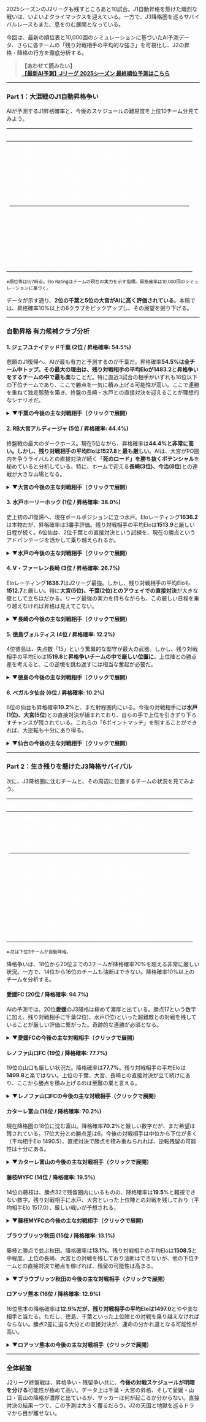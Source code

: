 2025シーズンのJ2リーグも残すところあと10試合。J1自動昇格を懸けた熾烈な戦いは、いよいよクライマックスを迎えている。一方で、J3降格圏を巡るサバイバルレースもまた、息をのむ展開となっている。

今回は、最新の順位表と10,000回のシミュレーションに基づいたAI予測データ、さらに各チームの「残り対戦相手の平均的な強さ」を可視化し、J2の昇格・降格の行方を徹底分析する。

> **【あわせて読みたい】**<br>
> <a href="#/prediction" onclick="event.preventDefault(); window.showPage('prediction');"><strong>【最新AI予測】Jリーグ 2025シーズン 最終順位予測はこちら</strong></a>

***

### Part 1：大混戦のJ1自動昇格争い

AIが予測するJ1昇格確率と、今後のスケジュールの難易度を上位10チーム分見てみよう。

<div class="table-container">
  <table style="color: #ffffff;">
    <thead>
      <tr>
        <th>順</th>
        <th>チーム</th>
        <th>勝点</th>
        <th><strong>昇格確率</strong></th>
        <th>残り対戦相手平均レート (難易度)</th>
      </tr>
    </thead>
    <tbody>
      <tr>
        <td>1</td>
        <td>水戸</td>
        <td>53</td>
        <td><strong>38.0%</strong></td>
        <td>1513.9 (厳しい)</td>
      </tr>
      <tr>
        <td>2</td>
        <td><strong>千葉</strong></td>
        <td>51</td>
        <td><strong>54.5%</strong></td>
        <td><strong>1483.2 (楽)</strong></td>
      </tr>
      <tr>
        <td>3</td>
        <td>長崎</td>
        <td>51</td>
        <td><strong>26.7%</strong></td>
        <td>1512.7 (厳しい)</td>
      </tr>
      <tr>
        <td>4</td>
        <td>徳島</td>
        <td>48</td>
        <td><strong>12.2%</strong></td>
        <td>1519.8 (最も厳しい)</td>
      </tr>
      <tr>
        <td>5</td>
        <td><strong>大宮</strong></td>
        <td>47</td>
        <td><strong>44.4%</strong></td>
        <td>1527.8 (最も厳しい)</td>
      </tr>
      <tr class="separator-row"><td colspan="5"><hr></td></tr>
      <tr>
        <td>6</td>
        <td>仙台</td>
        <td>47</td>
        <td>10.2%</td>
        <td>1511.9 (やや厳しい)</td>
      </tr>
      <tr>
        <td>7</td>
        <td>磐田</td>
        <td>45</td>
        <td>8.2%</td>
        <td>1500.0 (やや厳しい)</td>
      </tr>
      <tr>
        <td>8</td>
        <td>今治</td>
        <td>43</td>
        <td>1.6%</td>
        <td>1542.6 (最も厳しい)</td>
      </tr>
      <tr>
        <td>9</td>
        <td>鳥栖</td>
        <td>43</td>
        <td>3.4%</td>
        <td>1485.5 (楽)</td>
      </tr>
      <tr>
        <td>10</td>
        <td>札幌</td>
        <td>40</td>
        <td>0.5%</td>
        <td>1505.8 (やや厳しい)</td>
      </tr>
    </tbody>
  </table>
</div>
<small>※順位等は9/7時点。Elo Ratingはチームの現在の実力を示す指標。昇格確率は10,000回のシミュレーションに基づく。</small>

データが示す通り、**2位の千葉と5位の大宮がAIに高く評価されている**。本稿では、昇格確率10%以上の6クラブをピックアップし、その展望を掘り下げる。

***

### 自動昇格 有力候補クラブ分析

#### 1. ジェフユナイテッド千葉 (2位 / 昇格確率: 54.5%)
悲願のJ1復帰へ、AIが最も有力と予測するのが千葉だ。昇格確率**54.5%**は全チーム中トップ。その最大の理由は、残り対戦相手の平均Eloが**1483.2**と**昇格争いをするチームの中で最も楽**なことだ。特に直近3試合の相手がいずれも16位以下の下位チームであり、ここで勝点を一気に積み上げる可能性が高い。ここで連勝を重ねて独走態勢を築き、終盤の長崎・水戸との直接対決を迎えることが理想的なシナリオだ。

<details>
<summary><strong>▼千葉の今後の主な対戦相手（クリックで展開）</strong></summary>
<div class="schedule-table">

| 節 | 対戦相手 | 相手Elo |
|:---|:---|---:|
| 29節 (A) | レノファ山口FC | 1388.7 |
| 30節 (A) | 愛媛FC | 1335.4 |
| 31節 (H) | ロアッソ熊本 | 1434.1 |
| 32節 (H) | V・ファーレン長崎 | 1638.7 |
| 33節 (A) | 水戸ホーリーホック | 1636.2 |

</div>
</details>

#### 2. RB大宮アルディージャ (5位 / 昇格確率: 44.4%)
終盤戦の最大のダークホース。現在5位ながら、昇格確率は**44.4%**と非常に高い。しかし、残り対戦相手の平均Eloは**1527.8**と**最も厳しい**。AIは、大宮がPO圏内を争うライバルとの直接対決が続く「**死のロード」を勝ち抜くポテンシャル**を秘めていると分析している。特に、ホームで迎える**長崎(3位)、今治(8位**)との連戦が大きな山場となる。

<details>
<summary><strong>▼大宮の今後の主な対戦相手（クリックで展開）</strong></summary>
<div class="schedule-table">

| 節 | 対戦相手 | 相手Elo |
|:---|:---|---:|
| 29節 (H) | V・ファーレン長崎 | 1638.7 |
| 30節 (H) | FC今治 | 1538.8 |
| 31節 (A) | ジュビロ磐田 | 1546.7 |
| 32節 (A) | ベガルタ仙台 | 1577.9 |
| 33節 (H) | 藤枝MYFC | 1443.0 |

</div>
</details>

#### 3. 水戸ホーリーホック (1位 / 昇格確率: 38.0%)
史上初のJ1復帰へ、現在ポールポジションに立つ水戸。Eloレーティング**1636.2**は本物だが、昇格確率は3番手評価。残り対戦相手の平均Eloは**1513.9**と厳しい日程が続く。6位仙台、2位千葉との直接対決という試練を、現在の勝点というアドバンテージを活かして乗り越えられるか。

<details>
<summary><strong>▼水戸の今後の主な対戦相手（クリックで展開）</strong></summary>
<div class="schedule-table">

| 節 | 対戦相手 | 相手Elo |
|:---|:---|---:|
| 29節 (H) | ベガルタ仙台 | 1577.9 |
| 30節 (A) | いわきFC | 1536.9 |
| 31節 (H) | 藤枝MYFC | 1443.0 |
| 32節 (A) | 愛媛FC | 1335.4 |
| 33節 (H) | ジェフユナイテッド千葉 | 1596.7 |

</div>
</details>

#### 4. V・ファーレン長崎 (3位 / 昇格確率: 26.7%)
Eloレーティング**1638.7**はJ2リーグ最強。しかし、残り対戦相手の平均Eloも**1512.7**と厳しい。特に**大宮(5位)、千葉(2位)とのアウェイでの直接対決**が大きな壁として立ちはだかる。リーグ最強の実力を持ちながらも、この厳しい日程を乗り越えなければ昇格は見えてこない。

<details>
<summary><strong>▼長崎の今後の主な対戦相手（クリックで展開）</strong></summary>
<div class="schedule-table">

| 節 | 対戦相手 | 相手Elo |
|:---|:---|---:|
| 29節 (A) | RB大宮アルディージャ | 1547.4 |
| 30節 (H) | カターレ富山 | 1363.3 |
| 31節 (A) | ブラウブリッツ秋田 | 1461.9 |
| 32節 (A) | ジェフユナイテッド千葉 | 1596.7 |
| 33節 (H) | ヴァンフォーレ甲府 | 1507.9 |

</div>
</details>

#### 5. 徳島ヴォルティス (4位 / 昇格確率: 12.2%)
4位徳島は、失点数「15」という驚異的な堅守が最大の武器。しかし、残り対戦相手の平均Eloは**1519.8**と**昇格争いチームの中で厳しい位置に**。上位陣との勝点差を考えると、この逆境を跳ね返すには相当な奮起が必要だ。

<details>
<summary><strong>▼徳島の今後の主な対戦相手（クリックで展開）</strong></summary>
<div class="schedule-table">

| 節 | 対戦相手 | 相手Elo |
|:---|:---|---:|
| 29節 (H) | ロアッソ熊本 | 1434.1 |
| 30節 (A) | 北海道コンサドーレ札幌 | 1529.0 |
| 31節 (H) | カターレ富山 | 1363.3 |
| 32節 (H) | FC今治 | 1538.8 |
| 33節 (A) | ジュビロ磐田 | 1546.7 |

</div>
</details>

#### 6. ベガルタ仙台 (6位 / 昇格確率: 10.2%)
6位の仙台も昇格確率**10.2**%と、まだ射程圏内にいる。今後の対戦相手には**水戸(1位)、大宮(5位**)との直接対決が組まれており、自らの手で上位を引きずり下ろすチャンスが残されている。これらの「6ポイントマッチ」を制することができれば、大逆転も十分にあり得る。

<details>
<summary><strong>▼仙台の今後の主な対戦相手（クリックで展開）</strong></summary>
<div class="schedule-table">

| 節 | 対戦相手 | 相手Elo |
|:---|:---|---:|
| 29節 (H) | 水戸ホーリーホック | 1636.2 |
| 30節 (H) | モンテディオ山形 | 1453.4 |
| 31節 (A) | 北海道コンサドーレ札幌 | 1529.0 |
| 32節 (H) | RB大宮アルディージャ | 1547.4 |
| 33節 (A) | 大分トリニータ | 1425.8 |

</div>
</details>

***

### Part 2：生き残りを懸けたJ3降格サバイバル

次に、J3降格圏に沈むチームと、その周辺に位置するチームの状況を見てみよう。

<div class="table-container">
  <table style="color: #ffffff;">
    <thead>
      <tr>
        <th>順</th>
        <th>チーム</th>
        <th>勝点</th>
        <th><strong>降格確率</strong></th>
        <th>残り対戦相手平均レート (難易度)</th>
      </tr>
    </thead>
    <tbody>
      <tr>
        <td>20</td>
        <td><strong>愛媛</strong></td>
        <td>17</td>
        <td><strong>94.7%</strong></td>
        <td>1517.1 (厳しい)</td>
      </tr>
      <tr>
        <td>19</td>
        <td><strong>山口</strong></td>
        <td>22</td>
        <td><strong>77.7%</strong></td>
        <td>1499.8 (やや楽)</td>
      </tr>
      <tr>
        <td>18</td>
        <td><strong>富山</strong></td>
        <td>23</td>
        <td><strong>70.2%</strong></td>
        <td>1490.5 (やや楽)</td>
      </tr>
       <tr class="separator-row"><td colspan="5"><hr></td></tr>
      <tr>
        <td>17</td>
        <td>大分</td>
        <td>29</td>
        <td>7.7%</td>
        <td>1485.6 (楽)</td>
      </tr>
      <tr>
        <td>16</td>
        <td>熊本</td>
        <td>30</td>
        <td><strong>12.9%</strong></td>
        <td><strong>1497.0 (やや楽)</strong></td>
      </tr>
      <tr>
        <td>15</td>
        <td>秋田</td>
        <td>32</td>
        <td><strong>13.1%</strong></td>
        <td>1508.5 (やや厳しい)</td>
      </tr>
      <tr>
        <td>14</td>
        <td>藤枝</td>
        <td>32</td>
        <td><strong>19.5%</strong></td>
        <td>1517.0 (厳しい)</td>
      </tr>
      <tr>
        <td>13</td>
        <td>山形</td>
        <td>32</td>
        <td>4.1%</td>
        <td><strong>1479.5 (最も楽)</strong></td>
      </tr>
      <tr>
        <td>12</td>
        <td>いわき</td>
        <td>36</td>
        <td>0.1%</td>
        <td>1490.6 (やや楽)</td>
      </tr>
      <tr>
        <td>11</td>
        <td>甲府</td>
        <td>38</td>
        <td>0.0%</td>
        <td>1520.8 (最も厳しい)</td>
      </tr>
    </tbody>
  </table>
</div>
<small>※J2は下位3チームが自動降格。</small>

降格争いは、18位から20位までの3チームが降格確率70%を超える非常に厳しい状況。一方で、14位から16位のチームも油断はできない。降格確率10%以上のチームを分析する。

#### 愛媛FC (20位 / 降格確率: 94.7%)
AIの予測では、20位**愛媛**のJ3降格は極めて濃厚と出ている。勝点17という数字に加え、残り対戦相手に千葉(2位)、水戸(1位)といった超難敵との対戦を残していることが厳しい評価に繋がった。奇跡的な連勝が必須となる。

<details>
<summary><strong>▼愛媛FCの今後の主な対戦相手（クリックで展開）</strong></summary>
<div class="schedule-table">

| 節 | 対戦相手 | 相手Elo |
|:---|:---|---:|
| 29節 (A) | ブラウブリッツ秋田 | 1461.9 |
| 30節 (H) | ジェフユナイテッド千葉 | 1596.7 |
| 31節 (A) | 大分トリニータ | 1425.8 |
| 32節 (H) | 水戸ホーリーホック | 1636.2 |
| 33節 (A) | いわきFC | 1536.9 |

</div>
</details>

#### レノファ山口FC (19位 / 降格確率: 77.7%)
19位の山口も厳しい状況だ。降格確率は**77.7%**。残り対戦相手の平均Eloは**1499.8**と楽ではない。上位の千葉、大宮、長崎との直接対決が立て続けにあり、ここから勝点を積み上げるのは至難の業と言える。

<details>
<summary><strong>▼レノファ山口FCの今後の主な対戦相手（クリックで展開）</strong></summary>
<div class="schedule-table">

| 節 | 対戦相手 | 相手Elo |
|:---|:---|---:|
| 29節 (H) | ジェフユナイテッド千葉 | 1596.7 |
| 30節 (A) | 大分トリニータ | 1425.8 |
| 31節 (A) | モンテディオ山形 | 1453.4 |
| 32節 (H) | サガン鳥栖 | 1554.1 |
| 33節 (A) | FC今治 | 1538.8 |

</div>
</details>

#### カターレ富山 (18位 / 降格確率: 70.2%)
現在降格圏の18位に沈む富山。降格確率**70.2**%と厳しい数字だが、まだ希望は残されている。17位大分との勝点差は6。今後の対戦相手は中位から下位が多く（平均相手Elo 1490.5）、直接対決で勝点を積み重ねられれば、逆転残留の可能性は十分にある。

<details>
<summary><strong>▼カターレ富山の今後の主な対戦相手（クリックで展開）</strong></summary>
<div class="schedule-table">

| 節 | 対戦相手 | 相手Elo |
|:---|:---|---:|
| 29節 (A) | モンテディオ山形 | 1453.4 |
| 30節 (A) | V・ファーレン長崎 | 1638.7 |
| 31節 (H) | 徳島ヴォルティス | 1592.5 |
| 32節 (A) | 藤枝MYFC | 1443.0 |
| 33節 (H) | 北海道コンサドーレ札幌 | 1529.0 |

</div>
</details>

#### 藤枝MYFC (14位 / 降格確率: 19.5%)
14位の藤枝は、勝点32で残留圏内にいるものの、降格確率は**19.5**%と軽視できない数字。残り対戦相手に水戸、大宮といった上位陣との対戦を残しており（平均相手Elo 1517.0）、厳しい戦いが予想される。

<details>
<summary><strong>▼藤枝MYFCの今後の主な対戦相手（クリックで展開）</strong></summary>
<div class="schedule-table">

| 節 | 対戦相手 | 相手Elo |
|:---|:---|---:|
| 29節 (H) | 大分トリニータ | 1425.8 |
| 30節 (H) | ジュビロ磐田 | 1546.7 |
| 31節 (A) | 水戸ホーリーホック | 1636.2 |
| 32節 (H) | カターレ富山 | 1363.3 |
| 33節 (A) | RB大宮アルディージャ | 1547.4 |

</div>
</details>

#### ブラウブリッツ秋田 (15位 / 降格確率: 13.1%)
藤枝と勝点で並ぶ秋田。降格確率は**13.1%**。残り対戦相手の平均Eloは**1508.5**と中程度。上位の長崎、大宮との対戦を残しており油断はできないが、他の下位チームとの直接対決で勝点を稼げれば、残留の可能性は高まる。

<details>
<summary><strong>▼ブラウブリッツ秋田の今後の主な対戦相手（クリックで展開）</strong></summary>
<div class="schedule-table">

| 節 | 対戦相手 | 相手Elo |
|:---|:---|---:|
| 29節 (H) | 愛媛FC | 1335.4 |
| 30節 (A) | ヴァンフォーレ甲府 | 1507.9 |
| 31節 (H) | V・ファーレン長崎 | 1638.7 |
| 32節 (H) | 大分トリニータ | 1425.8 |
| 33節 (A) | サガン鳥栖 | 1554.1 |

</div>
</details>

#### ロアッソ熊本 (16位 / 降格確率: 12.9%)
16位熊本の降格確率は**12.9%**だが、残り対戦相手の平均Eloは**1497.0**とやや楽な相手と当たる。ただし、徳島、千葉といった上位陣との対戦を乗り越えなければならない。勝点2差に迫る大分との直接対決が、運命の分かれ道となる可能性が高い。

<details>
<summary><strong>▼ロアッソ熊本の今後の主な対戦相手（クリックで展開）</strong></summary>
<div class="schedule-table">

| 節 | 対戦相手 | 相手Elo |
|:---|:---|---:|
| 29節 (H) | 徳島ヴォルティス | 1592.5 |
| 30節 (A) | サガン鳥栖 | 1554.1 |
| 31節 (A) | ジェフユナイテッド千葉 | 1596.7 |
| 32節 (H) | いわきFC | 1536.9 |
| 33節 (A) | モンテディオ山形 | 1453.4 |

</div>
</details>

***

### 全体結論

J2リーグ終盤戦は、昇格争い・残留争い共に、**今後の対戦スケジュールが明暗を分ける**可能性が極めて高い。データ上は千葉・大宮の昇格、そして愛媛・山口・富山の降格が濃厚と出ているが、サッカーは何が起こるか分からない。直接対決の結果一つで、この予測は大きく覆るだろう。J2の天国と地獄を巡るドラマから目が離せない。